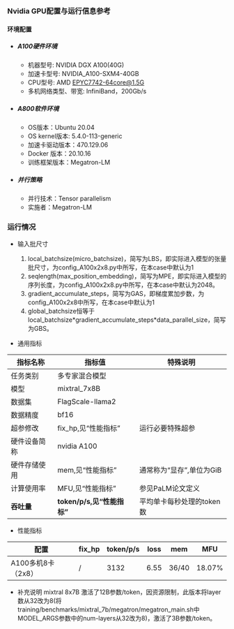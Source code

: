 ### Nvidia GPU配置与运行信息参考
#### 环境配置
- ##### A100硬件环境
    - 机器型号: NVIDIA DGX A100(40G)
    - 加速卡型号: NVIDIA_A100-SXM4-40GB
    - CPU型号: AMD [EPYC7742-64core@1.5G](mailto:EPYC7742-64core@1.5G)
    - 多机网络类型、带宽: InfiniBand，200Gb/s
    
- ##### A800软件环境
   - OS版本：Ubuntu 20.04
   - OS kernel版本: 5.4.0-113-generic     
   - 加速卡驱动版本：470.129.06
   - Docker 版本：20.10.16
   - 训练框架版本：Megatron-LM

- ##### 并行策略

   - 并行技术：Tensor parallelism
   - 实施者：Megatron-LM


### 运行情况

* 输入批尺寸
  1. local_batchsize(micro_batchsize)，简写为LBS，即实际进入模型的张量批尺寸，为config_A100x2x8.py中所写，在本case中默认为1
  2. seqlength(max_position_embedding)，简写为MPE，即实际进入模型的序列长度，为config_A100x2x8.py中所写，在本case中默认为2048。
  3. gradient_accumulate_steps，简写为GAS，即梯度累加步数，为config_A100x2x8中所写，在本case中默认为1
  4. global_batchsize恒等于local_batchsize\*gradient_accumulate_steps\*data_parallel_size，简写为GBS。


* 通用指标

| 指标名称     | 指标值                     | 特殊说明                           |
| ------------ | -------------------------- | ---------------------------------- |
| 任务类别     | 多专家混合模型               |                                    |
| 模型         | mixtral_7x8B                  |                                    |
| 数据集       | FlagScale-llama2 | |
| 数据精度     |bf16                        |                                    |
| 超参修改     | fix_hp,见“性能指标”        | 运行必要特殊超参 |
| 硬件设备简称 | nvidia A100               |                                    |
| 硬件存储使用 | mem,见“性能指标”           | 通常称为“显存”,单位为GiB           |
| 计算使用率 | MFU,见“性能指标”           | 参见PaLM论文定义 |
| **吞吐量**   | **token/p/s,见“性能指标”** | 平均单卡每秒处理的token数          |
* 性能指标

| 配置                |  fix_hp           | token/p/s | loss | mem       |MFU       |
| ------------------- | ---------------- | ------ | ------- | --------- |--------- |
| A100多机8卡（2x8） |  /  | 3132 | 6.55 | 36/40 | 18.07% |

* 补充说明
   mixtral 8x7B 激活了12B参数/token，因资源限制，此版本将layer数从32改为8(将training/benchmarks/mixtral_7b/megatron/megatron_main.sh中MODEL_ARGS参数中的num-layers从32改为8)，激活了3B参数/token。
